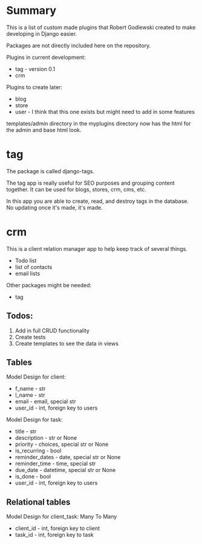 # Summary
This is a list of custom made plugins that Robert Godlewski created to make developing in Django easier.

Packages are not directly included here on the repository.

Plugins in current development:
* tag - version 0.1
* crm

Plugins to create later:
* blog
* store
* user - I think that this one exists but might need to add in some features

templates/admin directory in the myplugins directory now has the html for the admin and base html look.

# tag
The package is called django-tags.

The tag app is really useful for SEO purposes and grouping content together.  It can be used for blogs, stores, crm, cms, etc.

In this app you are able to create, read, and destroy tags in the database.  No updating once it's made, it's made.

# crm
This is a client relation manager app to help keep track of several things.
* Todo list
* list of contacts
* email lists

Other packages might be needed:
* tag

## Todos:
1. Add in full CRUD functionality
2. Create tests
3. Create templates to see the data in views

## Tables
Model Design for client:
* f_name - str
* l_name - str
* email - email, special str
* user_id - int, foreign key to users

Model Design for task:
* title - str
* description - str or None
* priority - choices, special str or None
* is_recurring - bool
* reminder_dates - date, special str or None
* reminder_time - time, special str
* due_date - datetime, special str or None
* is_done - bool
* user_id - int, foreign key to users

## Relational tables
Model Design for client_task: Many To Many
* client_id - int, foreign key to client
* task_id - int, foreign key to task
